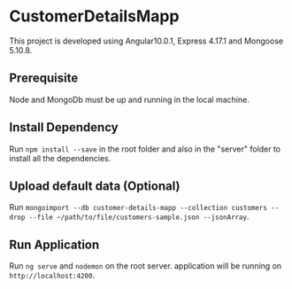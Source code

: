 # CustomerDetailsMapp

This project is developed using Angular10.0.1, Express 4.17.1 and Mongoose 5.10.8.

## Prerequisite

Node and MongoDb must be up and running in the local machine.

## Install Dependency

Run `npm install --save` in the root folder and also in the "server" folder to install all the dependencies.

## Upload default data (Optional)

Run `mongoimport --db customer-details-mapp --collection customers --drop --file ~/path/to/file/customers-sample.json --jsonArray`.

## Run Application

Run `ng serve` and `nodemon` on the root server. application will be running on `http://localhost:4200`.

